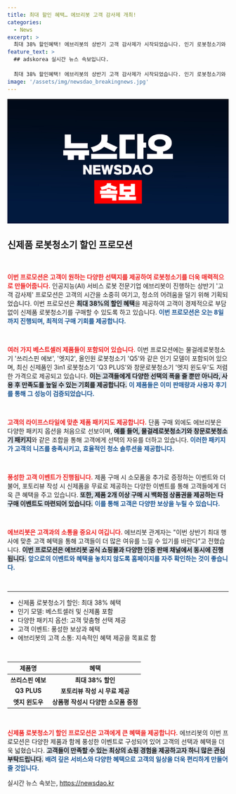 ```yaml
---
title: 최대 할인 혜택… 에브리봇 고객 감사제 개최!
categories:
  - News
excerpt: >
  최대 38% 할인혜택! 에브리봇의 상반기 고객 감사제가 시작되었습니다. 인기 로봇청소기와 신제품을 포함한 패키지로 특별한 혜택을 누리세요! 다양한 고객 이벤트까지 준비되어 있습니다. 클릭해서 놓치지 마세요!
feature_text: >
  ## adskorea 실시간 뉴스 속보입니다.

  최대 38% 할인혜택! 에브리봇의 상반기 고객 감사제가 시작되었습니다. 인기 로봇청소기와 신제품을 포함한 패키지로 특별한 혜택을 누리세요! 다양한 고객 이벤트까지 준비되어 있습니다. 클릭해서 놓치지 마세요!
image: '/assets/img/newsdao_breakingnews.jpg'
---
```


<p><img src="/assets/img/newsdao_breakingnews.jpg" alt="adskorea 속보" /></p>

<h2 data-ke-size="size26">신제품 로봇청소기 할인 프로모션</h2>

<p data-ke-size="size16">&nbsp;</p>

<p><b><span style="color: #ee2323;">이번 프로모션은 고객이 원하는 다양한 선택지를 제공하여 로봇청소기를 더욱 매력적으로 만들어줍니다.</span></b> 인공지능(AI) 서비스 로봇 전문기업 에브리봇이 진행하는 상반기 '고객 감사제' 프로모션은 고객의 시간을 소중히 여기고, 청소의 어려움을 덜기 위해 기획되었습니다. 이번 프로모션은 <b><span style="background-color: #21538527;">최대 38%의 할인 혜택</span></b>을 제공하여 고객이 경제적으로 부담 없이 신제품 로봇청소기를 구매할 수 있도록 하고 있습니다. <b><span style="color: #1a5490;">이번 프로모션은 오는 8일까지 진행되며, 최적의 구매 기회를 제공합니다.</span></b></p>

<p data-ke-size="size16">&nbsp;</p>

<p><b><span style="color: #ee2323;">여러 가지 베스트셀러 제품들이 포함되어 있습니다.</span></b> 이번 프로모션에는 물걸레로봇청소기 '쓰리스핀 에보', '엣지2', 올인원 로봇청소기 'Q5'와 같은 인기 모델이 포함되어 있으며, 최신 신제품인 3in1 로봇청소기 'Q3 PLUS'와 창문로봇청소기 '엣지 윈도우'도 저렴한 가격으로 제공되고 있습니다. <b><span style="background-color: #21538527;">이는 고객들에게 다양한 선택의 폭을 줄 뿐만 아니라, 사용 후 만족도를 높일 수 있는 기회를 제공합니다.</span></b> <b><span style="color: #1a5490;">이 제품들은 이미 판매량과 사용자 후기를 통해 그 성능이 검증되었습니다.</span></b></p>

<p data-ke-size="size16">&nbsp;</p>

<p><b><span style="color: #ee2323;">고객의 라이프스타일에 맞춘 제품 패키지도 제공합니다.</span></b> 단품 구매 외에도 에브리봇은 다양한 패키지 옵션을 처음으로 선보이며, <b><span style="background-color: #21538527;">예를 들어, 물걸레로봇청소기와 창문로봇청소기 패키지</span></b>와 같은 조합을 통해 고객에게 선택의 자유를 더하고 있습니다. <b><span style="color: #1a5490;">이러한 패키지가 고객의 니즈를 충족시키고, 효율적인 청소 솔루션을 제공합니다.</span></b></p>

<p data-ke-size="size16">&nbsp;</p>

<p><b><span style="color: #ee2323;">풍성한 고객 이벤트가 진행됩니다.</span></b> 제품 구매 시 소모품을 추가로 증정하는 이벤트와 더불어, 포토리뷰 작성 시 신제품을 무료로 제공하는 다양한 이벤트를 통해 고객들에게 더욱 큰 혜택을 주고 있습니다. <b><span style="background-color: #21538527;">또한, 제품 2개 이상 구매 시 백화점 상품권을 제공하는 다구매 이벤트도 마련되어 있습니다.</span></b> <b><span style="color: #1a5490;">이를 통해 고객은 다양한 보상을 누릴 수 있습니다.</span></b></p>

<p data-ke-size="size16">&nbsp;</p>

<p><b><span style="color: #ee2323;">에브리봇은 고객과의 소통을 중요시 여깁니다.</span></b> 에브리봇 관계자는 "이번 상반기 최대 행사에 맞춘 고객 혜택을 통해 고객들이 더 많은 여유를 느낄 수 있기를 바란다"고 전했습니다. <b><span style="background-color: #21538527;">이번 프로모션은 에브리봇 공식 쇼핑몰과 다양한 인증 판매 채널에서 동시에 진행됩니다.</span></b> <b><span style="color: #1a5490;">앞으로의 이벤트와 혜택을 놓치지 않도록 홈페이지를 자주 확인하는 것이 좋습니다.</span></b></p>

<p data-ke-size="size16">&nbsp;</p>

<hr>

<ul>
<li>신제품 로봇청소기 할인: 최대 38% 혜택</li>
<li>인기 모델: 베스트셀러 및 신제품 포함</li>
<li>다양한 패키지 옵션: 고객 맞춤형 선택 제공</li>
<li>고객 이벤트: 풍성한 보상과 혜택</li>
<li>에브리봇의 고객 소통: 지속적인 혜택 제공을 목표로 함</li>
</ul>

<p data-ke-size="size16">&nbsp;</p>

<table>
<thead>
<tr>
<th style="text-align: center; height: 17px;"><b>제품명</b></th>
<th style="text-align: center; height: 17px;"><b>혜택</b></th>
</tr>
</thead>
<tbody>
<tr>
<td style="text-align: center; height: 17px;"><b>쓰리스핀 에보</b></td>
<td style="text-align: center; height: 17px;"><b>최대 38% 할인</b></td>
</tr>
<tr>
<td style="text-align: center; height: 17px;"><b>Q3 PLUS</b></td>
<td style="text-align: center; height: 17px;"><b>포토리뷰 작성 시 무료 제공</b></td>
</tr>
<tr>
<td style="text-align: center; height: 17px;"><b>엣지 윈도우</b></td>
<td style="text-align: center; height: 17px;"><b>상품평 작성시 다양한 소모품 증정</b></td>
</tr>
</tbody>
</table>

<p data-ke-size="size16">&nbsp;</p>

<p><b><span style="color: #ee2323;">신제품 로봇청소기 할인 프로모션은 고객에게 큰 혜택을 제공합니다.</span></b> 에브리봇의 이번 프로모션은 다양한 제품과 함께 풍성한 이벤트로 구성되어 있어 고객의 선택과 혜택을 더욱 넓혔습니다. <b><span style="background-color: #21538527;">고객들이 만족할 수 있는 최상의 쇼핑 경험을 제공하고자 하니 많은 관심 부탁드립니다.</span></b> <b><span style="color: #1a5490;">배려 깊은 서비스와 다양한 혜택으로 고객의 일상을 더욱 편리하게 만들어 줄 것입니다.</span></b></p>
실시간 뉴스 속보는, <a href="https://newsdao.kr" rel="dofollow">https://newsdao.kr</a>


